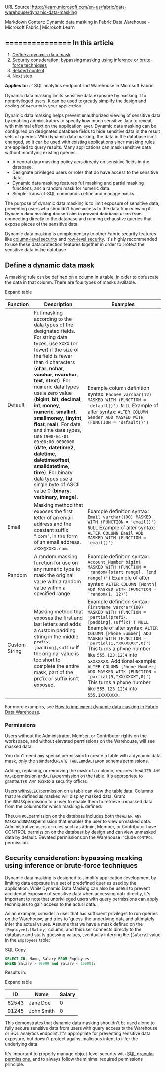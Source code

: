URL Source: https://learn.microsoft.com/en-us/fabric/data-warehouse/dynamic-data-masking

Markdown Content:
Dynamic data masking in Fabric Data Warehouse - Microsoft Fabric | Microsoft Learn

===============
In this article
---------------

1.   [Define a dynamic data mask](https://learn.microsoft.com/en-us/fabric/data-warehouse/dynamic-data-masking#define-a-dynamic-data-mask)
2.   [Security consideration: bypassing masking using inference or brute-force techniques](https://learn.microsoft.com/en-us/fabric/data-warehouse/dynamic-data-masking#security-consideration-bypassing-masking-using-inference-or-brute-force-techniques)
3.   [Related content](https://learn.microsoft.com/en-us/fabric/data-warehouse/dynamic-data-masking#related-content)
4.   [Next step](https://learn.microsoft.com/en-us/fabric/data-warehouse/dynamic-data-masking#next-step)

**Applies to:** ✅ SQL analytics endpoint and Warehouse in Microsoft Fabric

Dynamic data masking limits sensitive data exposure by masking it to nonprivileged users. It can be used to greatly simplify the design and coding of security in your application.

Dynamic data masking helps prevent unauthorized viewing of sensitive data by enabling administrators to specify how much sensitive data to reveal, with minimal effect on the application layer. Dynamic data masking can be configured on designated database fields to hide sensitive data in the result sets of queries. With dynamic data masking, the data in the database isn't changed, so it can be used with existing applications since masking rules are applied to query results. Many applications can mask sensitive data without modifying existing queries.

*   A central data masking policy acts directly on sensitive fields in the database.
*   Designate privileged users or roles that do have access to the sensitive data.
*   Dynamic data masking features full masking and partial masking functions, and a random mask for numeric data.
*   Simple Transact-SQL commands define and manage masks.

The purpose of dynamic data masking is to limit exposure of sensitive data, preventing users who shouldn't have access to the data from viewing it. Dynamic data masking doesn't aim to prevent database users from connecting directly to the database and running exhaustive queries that expose pieces of the sensitive data.

Dynamic data masking is complementary to other Fabric security features like [column-level security](https://learn.microsoft.com/en-us/fabric/data-warehouse/column-level-security) and [row-level security](https://learn.microsoft.com/en-us/fabric/data-warehouse/row-level-security). It's highly recommended to use these data protection features together in order to protect the sensitive data in the database.

[](https://learn.microsoft.com/en-us/fabric/data-warehouse/dynamic-data-masking#define-a-dynamic-data-mask)
Define a dynamic data mask
--------------------------

A masking rule can be defined on a column in a table, in order to obfuscate the data in that column. There are four types of masks available.

Expand table

| Function | Description | Examples |
| --- | --- | --- |
| Default | Full masking according to the data types of the designated fields. For string data types, use `XXXX` (or fewer) if the size of the field is fewer than 4 characters (**char**, **nchar**, **varchar**, **nvarchar**, **text**, **ntext**). For numeric data types use a zero value (**bigint**, **bit**, **decimal**, **int**, **money**, **numeric**, **smallint**, **smallmoney**, **tinyint**, **float**, **real**). For date and time data types, use `1900-01-01 00:00:00.0000000` (**date**, **datetime2**, **datetime**, **datetimeoffset**, **smalldatetime**, **time**). For binary data types use a single byte of ASCII value 0 (**binary**, **varbinary**, **image**). | Example column definition syntax: `Phone# varchar(12) MASKED WITH (FUNCTION = 'default()') NULL` Example of alter syntax: `ALTER COLUMN Gender ADD MASKED WITH (FUNCTION = 'default()')` |
| Email | Masking method that exposes the first letter of an email address and the constant suffix ".com", in the form of an email address. `aXXX@XXXX.com`. | Example definition syntax: `Email varchar(100) MASKED WITH (FUNCTION = 'email()') NULL` Example of alter syntax: `ALTER COLUMN Email ADD MASKED WITH (FUNCTION = 'email()')` |
| Random | A random masking function for use on any numeric type to mask the original value with a random value within a specified range. | Example definition syntax: `Account_Number bigint MASKED WITH (FUNCTION = 'random([start range], [end range])')` Example of alter syntax: `ALTER COLUMN [Month] ADD MASKED WITH (FUNCTION = 'random(1, 12)')` |
| Custom String | Masking method that exposes the first and last letters and adds a custom padding string in the middle. `prefix,[padding],suffix` If the original value is too short to complete the entire mask, part of the prefix or suffix isn't exposed. | Example definition syntax: `FirstName varchar(100) MASKED WITH (FUNCTION = 'partial(prefix,[padding],suffix)') NULL` Example of alter syntax: `ALTER COLUMN [Phone Number] ADD MASKED WITH (FUNCTION = 'partial(1,"XXXXXXX",0)')` This turns a phone number like `555.123.1234` into `5XXXXXXX`. Additional example: `ALTER COLUMN [Phone Number] ADD MASKED WITH (FUNCTION = 'partial(5,"XXXXXXX",0)')` This turns a phone number like `555.123.1234` into `555.1XXXXXXX`. |

For more examples, see [How to implement dynamic data masking in Fabric Data Warehouse](https://learn.microsoft.com/en-us/fabric/data-warehouse/howto-dynamic-data-masking).

[](https://learn.microsoft.com/en-us/fabric/data-warehouse/dynamic-data-masking#permissions)
### Permissions

Users without the Administrator, Member, or Contributor rights on the workspace, and without elevated permissions on the Warehouse, will see masked data.

You don't need any special permission to create a table with a dynamic data mask, only the standard`CREATE TABLE`and`ALTER`on schema permissions.

Adding, replacing, or removing the mask of a column, requires the`ALTER ANY MASK`permission and`ALTER`permission on the table. It's appropriate to grant`ALTER ANY MASK`to a security officer.

Users with`SELECT`permission on a table can view the table data. Columns that are defined as masked will display masked data. Grant the`UNMASK`permission to a user to enable them to retrieve unmasked data from the columns for which masking is defined.

The`CONTROL`permission on the database includes both the`ALTER ANY MASK`and`UNMASK`permission that enables the user to view unmasked data. Administrative users or roles such as Admin, Member, or Contributor have CONTROL permission on the database by design and can view unmasked data by default. Elevated permissions on the Warehouse include `CONTROL` permission.

[](https://learn.microsoft.com/en-us/fabric/data-warehouse/dynamic-data-masking#security-consideration-bypassing-masking-using-inference-or-brute-force-techniques)
Security consideration: bypassing masking using inference or brute-force techniques
-----------------------------------------------------------------------------------

Dynamic data masking is designed to simplify application development by limiting data exposure in a set of predefined queries used by the application. While Dynamic Data Masking can also be useful to prevent accidental exposure of sensitive data when accessing data directly, it's important to note that unprivileged users with query permissions can apply techniques to gain access to the actual data.

As an example, consider a user that has sufficient privileges to run queries on the Warehouse, and tries to 'guess' the underlying data and ultimately infer the actual values. Assume that we have a mask defined on the `[Employee].[Salary]` column, and this user connects directly to the database and starts guessing values, eventually inferring the `[Salary]` value in the `Employees` table:

SQL Copy

```sql
SELECT ID, Name, Salary FROM Employees
WHERE Salary > 99999 and Salary < 100001;
```

Results in:

Expand table

| ID | Name | Salary |
| --- | --- | --- |
| 62543 | Jane Doe | 0 |
| 91245 | John Smith | 0 |

This demonstrates that dynamic data masking shouldn't be used alone to fully secure sensitive data from users with query access to the Warehouse or SQL analytics endpoint. It's appropriate for preventing sensitive data exposure, but doesn't protect against malicious intent to infer the underlying data.

It's important to properly manage object-level security with [SQL granular permissions](https://learn.microsoft.com/en-us/fabric/data-warehouse/sql-granular-permissions), and to always follow the minimal required permissions principle.